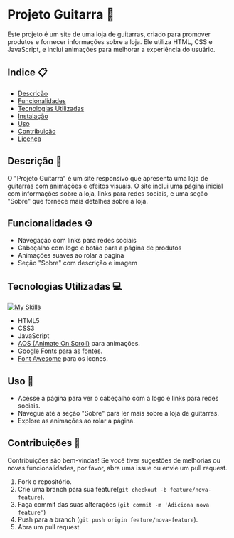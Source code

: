   # Projeto Guitarra 🎸

Este projeto é um site de uma loja de guitarras, criado para promover produtos e fornecer informações sobre a loja. Ele utiliza HTML, CSS e JavaScript, e inclui animações para melhorar a experiência do usuário.

## Indice 📋

- [Descrição](#descrição)
- [Funcionalidades](#funcionalidades)
- [Tecnologias Utilizadas](#tecnologias-utilizadas)
- [Instalação](#instalação)
- [Uso](#uso)
- [Contribuição](#contribuição)
- [Licença](#licença)

## Descrição 📝

O "Projeto Guitarra" é um site responsivo que apresenta uma loja de guitarras com animações e efeitos visuais. O site inclui uma página inicial com informações sobre a loja, links para redes sociais, e uma seção "Sobre" que fornece mais detalhes sobre a loja.

## Funcionalidades ⚙️

- Navegação com links para redes sociais
- Cabeçalho com logo e botão para a página de produtos
- Animações suaves ao rolar a página
- Seção "Sobre" com descrição e imagem

## Tecnologias Utilizadas 💻
[![My Skills](https://skillicons.dev/icons?i=js,html,css)](https://skillicons.dev)
- HTML5
- CSS3
- JavaScript
- [AOS (Animate On Scroll)](https://michalsnik.github.io/aos/) para animações.
- [Google Fonts](https://fonts.google.com/) para as fontes.
- [Font Awesome](https://fontawesome.com/) para os icones.

## Uso 🚀
- Acesse a página para ver o cabeçalho com a logo e links para redes sociais.
- Navegue até a seção "Sobre" para ler mais sobre a loja de guitarras.
- Explore as animações ao rolar a página.

## Contribuições 🤝  

Contribuições são bem-vindas! Se você tiver sugestões de melhorias ou novas funcionalidades, por favor, abra uma issue ou envie um pull request.
1. Fork o repositório.
2. Crie uma branch para sua feature(`git checkout -b feature/nova-feature`).
3. Faça commit das suas alterações (`git commit -m 'Adiciona nova feature'`)
4. Push para a branch (`git push origin feature/nova-feature`).
5. Abra um pull request.
